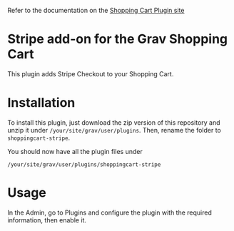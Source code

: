 Refer to the documentation on the [Shopping Cart Plugin site](https://gravcart.com/docs)

# Stripe add-on for the Grav Shopping Cart

This plugin adds Stripe Checkout to your Shopping Cart.

# Installation

To install this plugin, just download the zip version of this repository and unzip it under `/your/site/grav/user/plugins`. Then, rename the folder to `shoppingcart-stripe`.

You should now have all the plugin files under

    /your/site/grav/user/plugins/shoppingcart-stripe

# Usage

In the Admin, go to Plugins and configure the plugin with the required information, then enable it.
